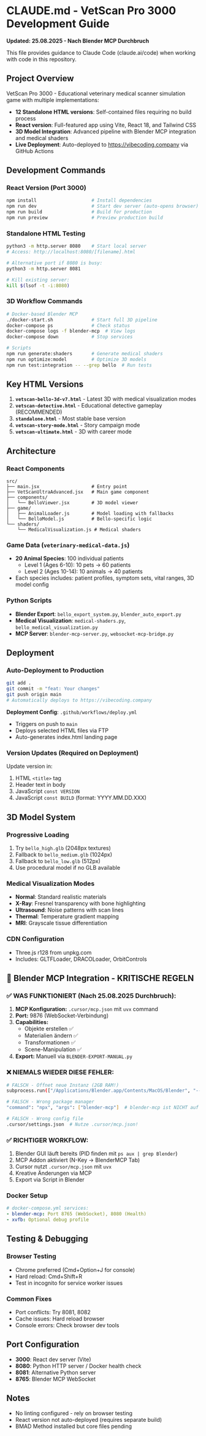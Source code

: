 # CLAUDE.md - VetScan Pro 3000 Development Guide
**Updated: 25.08.2025 - Nach Blender MCP Durchbruch**

This file provides guidance to Claude Code (claude.ai/code) when working with code in this repository.

## Project Overview
VetScan Pro 3000 - Educational veterinary medical scanner simulation game with multiple implementations:
- **12 Standalone HTML versions**: Self-contained files requiring no build process
- **React version**: Full-featured app using Vite, React 18, and Tailwind CSS  
- **3D Model Integration**: Advanced pipeline with Blender MCP integration and medical shaders
- **Live Deployment**: Auto-deployed to https://vibecoding.company via GitHub Actions

## Development Commands

### React Version (Port 3000)
```bash
npm install                    # Install dependencies
npm run dev                    # Start dev server (auto-opens browser)
npm run build                  # Build for production
npm run preview                # Preview production build
```

### Standalone HTML Testing
```bash
python3 -m http.server 8080    # Start local server
# Access: http://localhost:8080/[filename].html

# Alternative port if 8080 is busy:
python3 -m http.server 8081

# Kill existing server:
kill $(lsof -t -i:8080)
```

### 3D Workflow Commands
```bash
# Docker-based Blender MCP
./docker-start.sh              # Start full 3D pipeline
docker-compose ps              # Check status
docker-compose logs -f blender-mcp  # View logs
docker-compose down            # Stop services

# Scripts
npm run generate:shaders       # Generate medical shaders
npm run optimize:model         # Optimize 3D models
npm run test:integration -- --grep bello  # Run tests
```

## Key HTML Versions
1. **`vetscan-bello-3d-v7.html`** - Latest 3D with medical visualization modes
2. **`vetscan-detective.html`** - Educational detective gameplay (RECOMMENDED)
3. **`standalone.html`** - Most stable base version
4. **`vetscan-story-mode.html`** - Story campaign mode
5. **`vetscan-ultimate.html`** - 3D with career mode

## Architecture

### React Components
```
src/
├── main.jsx                   # Entry point
├── VetScanUltraAdvanced.jsx   # Main game component
├── components/
│   └── BelloViewer.jsx        # 3D model viewer
├── game/
│   ├── AnimalLoader.js        # Model loading with fallbacks
│   └── BelloModel.js          # Bello-specific logic
└── shaders/
    └── MedicalVisualization.js # Medical shaders
```

### Game Data (`veterinary-medical-data.js`)
- **20 Animal Species**: 100 individual patients
  - Level 1 (Ages 6-10): 10 pets → 60 patients
  - Level 2 (Ages 10-14): 10 animals → 40 patients
- Each species includes: patient profiles, symptom sets, vital ranges, 3D model config

### Python Scripts
- **Blender Export**: `bello_export_system.py`, `blender_auto_export.py`
- **Medical Visualization**: `medical-shaders.py`, `bello_medical_visualization.py`
- **MCP Server**: `blender-mcp-server.py`, `websocket-mcp-bridge.py`

## Deployment

### Auto-Deployment to Production
```bash
git add .
git commit -m "feat: Your changes"
git push origin main
# Automatically deploys to https://vibecoding.company
```

**Deployment Config**: `.github/workflows/deploy.yml`
- Triggers on push to `main`
- Deploys selected HTML files via FTP
- Auto-generates index.html landing page

### Version Updates (Required on Deployment)
Update version in:
1. HTML `<title>` tag
2. Header text in body
3. JavaScript `const VERSION`
4. JavaScript `const BUILD` (format: YYYY.MM.DD.XXX)

## 3D Model System

### Progressive Loading
1. Try `bello_high.glb` (2048px textures)
2. Fallback to `bello_medium.glb` (1024px)
3. Fallback to `bello_low.glb` (512px)
4. Use procedural model if no GLB available

### Medical Visualization Modes
- **Normal**: Standard realistic materials
- **X-Ray**: Fresnel transparency with bone highlighting
- **Ultrasound**: Noise patterns with scan lines
- **Thermal**: Temperature gradient mapping
- **MRI**: Grayscale tissue differentiation

### CDN Configuration
- Three.js r128 from unpkg.com
- Includes: GLTFLoader, DRACOLoader, OrbitControls

## 🎯 Blender MCP Integration - KRITISCHE REGELN

### ✅ WAS FUNKTIONIERT (Nach 25.08.2025 Durchbruch):
1. **MCP Konfiguration:** `.cursor/mcp.json` mit `uvx` command
2. **Port:** 9876 (WebSocket-Verbindung)
3. **Capabilities:**
   - Objekte erstellen ✅
   - Materialien ändern ✅
   - Transformationen ✅
   - Scene-Manipulation ✅
4. **Export:** Manuell via `BLENDER-EXPORT-MANUAL.py`

### ❌ NIEMALS WIEDER DIESE FEHLER:
```bash
# FALSCH - Öffnet neue Instanz (2GB RAM!)
subprocess.run(["/Applications/Blender.app/Contents/MacOS/Blender", "--python"])

# FALSCH - Wrong package manager
"command": "npx", "args": ["blender-mcp"]  # blender-mcp ist NICHT auf npm!

# FALSCH - Wrong config file
.cursor/settings.json  # Nutze .cursor/mcp.json!
```

### ✅ RICHTIGER WORKFLOW:
1. Blender GUI läuft bereits (PID finden mit `ps aux | grep Blender`)
2. MCP Addon aktiviert (N-Key → BlenderMCP Tab)
3. Cursor nutzt `.cursor/mcp.json` mit `uvx`
4. Kreative Änderungen via MCP
5. Export via Script in Blender

### Docker Setup
```yaml
# docker-compose.yml services:
- blender-mcp: Port 8765 (WebSocket), 8080 (Health)
- xvfb: Optional debug profile
```

## Testing & Debugging

### Browser Testing
- Chrome preferred (Cmd+Option+J for console)
- Hard reload: Cmd+Shift+R
- Test in incognito for service worker issues

### Common Fixes
- Port conflicts: Try 8081, 8082
- Cache issues: Hard reload browser
- Console errors: Check browser dev tools

## Port Configuration
- **3000**: React dev server (Vite)
- **8080**: Python HTTP server / Docker health check
- **8081**: Alternative Python server
- **8765**: Blender MCP WebSocket

## Notes
- No linting configured - rely on browser testing
- React version not auto-deployed (requires separate build)
- BMAD Method installed but core files pending